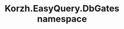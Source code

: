 ---
title: Korzh.EasyQuery.DbGates namespace
slug: api-reference/korzh-easyquery-mysqlgate/korzh-easyquery-dbgates-namespace/__section
---